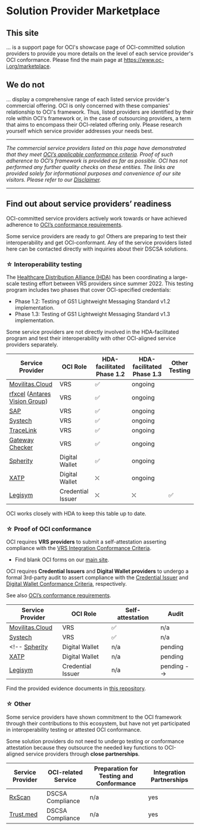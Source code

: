 # Solution Provider Marketplace

## This site
... is a support page for OCI's showcase page of OCI-committed solution providers to provide you more details on the level of each service provider's OCI conformance. Please find the main page at https://www.oc-i.org/marketplace.

## We do not
... display a comprehensive range of each listed service provider's commercial offering. OCI is only concerned with these companies' relationship to OCI's framework. Thus, listed providers are identified by their role within OCI's framework or, in the case of outsourcing providers, a term that aims to encompass their OCI-related offering only. Please research yourself which service provider addresses your needs best.

***
*The commercial service providers listed on this page have demonstrated that they meet [OCI’s applicable conformance criteria](https://www.oc-i.org/interoperability-profile). Proof of such adherence to OCI’s framework is provided as far as possible. OCI has not performed any further quality checks on these entities. The links are provided solely for informational purposes and convenience of our site visitors. Please refer to our [Disclaimer](https://www.oc-i.org/disclaimer).*
***

## Find out about service providers’ readiness 
OCI-committed service providers actively work towards or have achieved adherence to [OCI’s conformance requirements](https://open-credentialing-initiative.github.io/Conformance-Program/). 

Some service providers are ready to go! Others are preparing to test their interoperability and get OCI-conformant. Any of the service providers listed here can be contacted directly with inquiries about their DSCSA solutions.

### ☆ Interoperability testing
The [Healthcare Distribution Alliance (HDA)](https://hda.org/) has been coordinating a large-scale testing effort between VRS providers since summer 2022. This testing program includes two phases that cover OCI-specified credentials:
- Phase 1.2: Testing of GS1 Lightweight Messaging Standard v1.2 implementation.
- Phase 1.3: Testing of GS1 Lightweight Messaging Standard v1.3 implementation.

Some service providers are not directly involved in the HDA-facilitated program and test their interoperability with other OCI-aligned service providers separately.

Service Provider | OCI Role | HDA-facilitated Phase 1.2| HDA-facilitated Phase 1.3 | Other Testing
--- |--- | --- | --- | ---
[Movilitas.Cloud](https://www.movilitas.com/solutions/movilitas-cloud/)  | VRS |  ✅ | ongoing |
[rfxcel](https://rfxcel.com/) ([Antares Vision Group](https://www.antaresvisiongroup.com/))  | VRS | ✅ | ongoing |
[SAP](https://www.sap.com/industries/life-sciences.html) | VRS | ✅ | ongoing |
[Systech](https://www.systechone.com/) | VRS | ✅ | ongoing |
[TraceLink](https://www.tracelink.com/) | VRS | ✅ | ongoing |
[Gateway Checker](https://gatewaychecker.com/) | VRS | ✅ | ongoing |
[Spherity](https://www.caro.vc/) | Digital Wallet |✅|ongoing|
[XATP](https://www.xatp.org/) | Digital Wallet | ⛌ |ongoing|
[Legisym](https://legisym.com/) | Credential Issuer | ⛌ | ⛌ | ✅

OCI works closely with HDA to keep this table up to date.

### ☆ Proof of OCI conformance
OCI requires **VRS providers** to submit a self-attestation asserting compliance with the [VRS Integration Conformance Criteria](https://open-credentialing-initiative.github.io/VRS-Conformance-Criteria/). 

- Find blank OCI forms on our [main site](https://www.oc-i.org/forms).

OCI requires **Credential Issuers** and **Digital Wallet providers** to undergo a formal 3rd-party audit to assert compliance with the [Credential Issuer](https://open-credentialing-initiative.github.io/Credential-Issuer-Conformance-Criteria/) and [Digital Wallet Conformance Criteria](https://open-credentialing-initiative.github.io/Digital-Wallet-Conformance-Criteria/latest), respectively.

See also [OCI’s conformance requirements](https://open-credentialing-initiative.github.io/Conformance-Program/). 


Service Provider | OCI Role | Self-attestation  | Audit
--- | --- | --- | ---
[Movilitas.Cloud](https://www.movilitas.com/solutions/movilitas-cloud/)  | VRS |  ✅ | n/a
[Systech](https://www.systechone.com/) | VRS | ✅ | n/a
<!-- [Spherity](https://www.caro.vc/) | Digital Wallet | n/a | pending 
[XATP](https://www.xatp.org/) | Digital Wallet | n/a |  pending
[Legisym](https://legisym.com/) | Credential Issuer | n/a | pending -->

Find the provided evidence documents in [this repository](/proof/).
### ☆ Other
Some service providers have shown commitment to the OCI framework through their contributions to this ecosystem, but have not yet participated in interoperability testing or attested OCI conformance.

Some solution providers do not need to undergo testing or conformance attestation because they outsource the needed key functions to OCI-aligned service providers through **close partnerships**.

Service Provider | OCI-related Service | Preparation for Testing and Conformance | Integration Partnerships
--- |--- | --- | ---
[RxScan](https://www.rxscan.com/dscsa-track-trace/) | DSCSA Compliance | n/a | yes  
[Trust.med](https://trust.med/) | DSCSA Compliance | n/a |  yes


